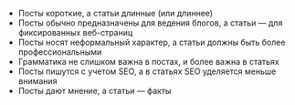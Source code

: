 
- Посты короткие, а статьи длинные (или длиннее)
- Посты обычно предназначены для ведения блогов, а статьи — для фиксированных веб-страниц
- Посты носят неформальный характер, а статьи должны быть более профессиональными
- Грамматика не слишком важна в постах, и более важна в статьях
- Посты пишутся с учетом SEO, а в статьях SEO уделяется меньше внимания
- Посты дают мнение, а статьи — факты
